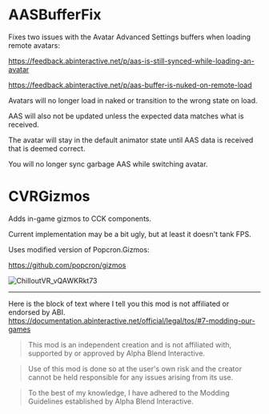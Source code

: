 # AASBufferFix
 
Fixes two issues with the Avatar Advanced Settings buffers when loading remote avatars:

https://feedback.abinteractive.net/p/aas-is-still-synced-while-loading-an-avatar

https://feedback.abinteractive.net/p/aas-buffer-is-nuked-on-remote-load

Avatars will no longer load in naked or transition to the wrong state on load. 

AAS will also not be updated unless the expected data matches what is received.

The avatar will stay in the default animator state until AAS data is received that is deemed correct.

You will no longer sync garbage AAS while switching avatar.
    
# CVRGizmos
 Adds in-game gizmos to CCK components.

Current implementation may be a bit ugly, but at least it doesn't tank FPS.

Uses modified version of Popcron.Gizmos:

https://github.com/popcron/gizmos

![ChilloutVR_vQAWKRkt73](https://user-images.githubusercontent.com/37721153/190173732-368dec7a-d56e-47a0-bc38-3c7f38caa0bc.png)

---

Here is the block of text where I tell you this mod is not affiliated or endorsed by ABI. 
https://documentation.abinteractive.net/official/legal/tos/#7-modding-our-games

> This mod is an independent creation and is not affiliated with, supported by or approved by Alpha Blend Interactive. 

> Use of this mod is done so at the user's own risk and the creator cannot be held responsible for any issues arising from its use.

> To the best of my knowledge, I have adhered to the Modding Guidelines established by Alpha Blend Interactive.

